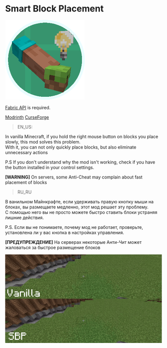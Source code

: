 # Smart Block Placement
![Mod Showcase](icon-0.5x.png)

[Fabric API](https://modrinth.com/mod/fabric-api) is required.

[Modrinth](https://modrinth.com/mod/smartblockplacement)
[CurseForge](https://legacy.curseforge.com/minecraft/mc-mods/smartblockplacement)

>EN_US:

In vanilla Minecraft, if you hold the right mouse button on blocks you place slowly, this mod solves this problem.\
With it, you can not only quickly place blocks, but also eliminate unnecessary actions

P.S If you don't understand why the mod isn't working, check if you have the button installed in your control settings.

**[WARNING]** On servers, some Anti-Cheat may complain about fast placement of blocks

>RU_RU

В ванильном Майнкрафте, если удерживать правую кнопку мыши на блоках, вы размещаете медленно, этот мод решает эту проблему.\
C помощью него вы не просто можете быстро ставить блоки устраняя лишние действия.

P.S. Если вы не понимаете, почему мод не работает, проверьте, установлена ли у вас кнопка в настройках управления.

**[ПРЕДУПРЕЖДЕНИЕ]** На серверах некоторые Анти-Чит может жаловаться за быстрое размещение блоков

![Preview](preview.gif)
